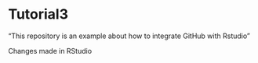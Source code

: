 # Tutorial3
“This repository is an example about how to integrate GitHub with Rstudio”

Changes made in RStudio
